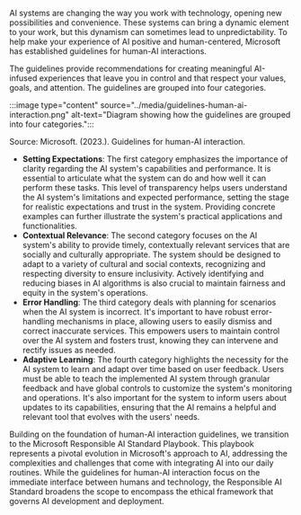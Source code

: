 AI systems are changing the way you work with technology, opening new possibilities and convenience. These systems can bring a dynamic element to your work, but this dynamism can sometimes lead to unpredictability. To help make your experience of AI positive and human-centered, Microsoft has established guidelines for human-AI interactions.

The guidelines provide recommendations for creating meaningful AI-infused experiences that leave you in control and that respect your values, goals, and attention. The guidelines are grouped into four categories.

:::image type="content" source="../media/guidelines-human-ai-interaction.png" alt-text="Diagram showing how the guidelines are grouped into four categories.":::

Source: Microsoft. (2023.). Guidelines for human-AI interaction.

- **Setting Expectations**: The first category emphasizes the importance of clarity regarding the AI system's capabilities and performance. It is essential to articulate what the system can do and how well it can perform these tasks. This level of transparency helps users understand the AI system's limitations and expected performance, setting the stage for realistic expectations and trust in the system. Providing concrete examples can further illustrate the system's practical applications and functionalities.
- **Contextual Relevance**: The second category focuses on the AI system's ability to provide timely, contextually relevant services that are socially and culturally appropriate. The system should be designed to adapt to a variety of cultural and social contexts, recognizing and respecting diversity to ensure inclusivity. Actively identifying and reducing biases in AI algorithms is also crucial to maintain fairness and equity in the system's operations.
- **Error Handling**: The third category deals with planning for scenarios when the AI system is incorrect. It's important to have robust error-handling mechanisms in place, allowing users to easily dismiss and correct inaccurate services. This empowers users to maintain control over the AI system and fosters trust, knowing they can intervene and rectify issues as needed.
- **Adaptive Learning**: The fourth category highlights the necessity for the AI system to learn and adapt over time based on user feedback. Users must be able to teach the implemented AI system through granular feedback and have global controls to customize the system's monitoring and operations. It's also important for the system to inform users about updates to its capabilities, ensuring that the AI remains a helpful and relevant tool that evolves with the users' needs.

Building on the foundation of human-AI interaction guidelines, we transition to the Microsoft Responsible AI Standard Playbook. This playbook represents a pivotal evolution in Microsoft's approach to AI, addressing the complexities and challenges that come with integrating AI into our daily routines. While the guidelines for human-AI interaction focus on the immediate interface between humans and technology, the Responsible AI Standard broadens the scope to encompass the ethical framework that governs AI development and deployment.
